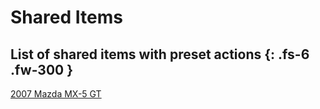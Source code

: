 # Shared Items
List of shared items with preset actions
{: .fs-6 .fw-300 }
---

[2007 Mazda MX-5 GT](../assets/shared/Mazda_MX-5_GT_2007.json)
